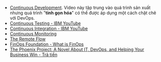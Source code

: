 - [Continuous Development](https://www.youtube.com/watch?v=UnjwVYAN7Ns). Video này tập trung vào quá trình sản xuất 
nhưng quá trình "**tinh gọn hóa**" có thể được áp dụng một cách chặt chẽ với DevOps.
- [Continuous Testing - IBM YouTube](https://www.youtube.com/watch?v=UnjwVYAN7Ns)
- [Continuous Integration - IBM YouTube](https://www.youtube.com/watch?v=1er2cjUq1UI)
- [Continuous Monitoring](https://www.youtube.com/watch?v=Zu53QQuYqJ0)
- [The Remote Flow](https://www.notion.so/The-Remote-Flow-d90982e77a144f4f990c135f115f41c6)
- [FinOps Foundation - What is FinOps](https://www.finops.org/introduction/what-is-finops/)
- [The Phoenix Project: A Novel About IT, DevOps, and Helping Your Business Win - Trả tiền](https://www.amazon.com/Phoenix-Project-DevOps-Helping-Business/dp/1942788290/)